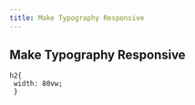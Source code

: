 ```yaml
---
title: Make Typography Responsive
---
```

## Make Typography Responsive

<code>h2{<br>
      width: 80vw;<br>
  }</code>

<!-- The article goes here, in GitHub-flavored Markdown. Feel free to add YouTube videos, images, and CodePen/JSBin embeds  -->
